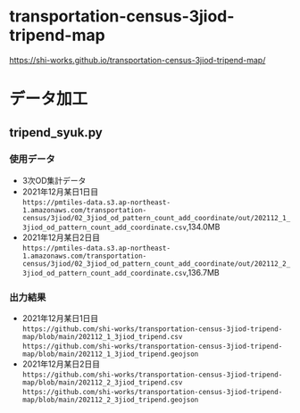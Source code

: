 # transportation-census-3jiod-tripend-map

https://shi-works.github.io/transportation-census-3jiod-tripend-map/

# データ加工
## tripend_syuk.py
### 使用データ
- 3次OD集計データ
- 2021年12月某日1日目  
`https://pmtiles-data.s3.ap-northeast-1.amazonaws.com/transportation-census/3jiod/02_3jiod_od_pattern_count_add_coordinate/out/202112_1_3jiod_od_pattern_count_add_coordinate.csv`,134.0MB
- 2021年12月某日2日目  
`https://pmtiles-data.s3.ap-northeast-1.amazonaws.com/transportation-census/3jiod/02_3jiod_od_pattern_count_add_coordinate/out/202112_2_3jiod_od_pattern_count_add_coordinate.csv`,136.7MB

### 出力結果
- 2021年12月某日1日目  
`https://github.com/shi-works/transportation-census-3jiod-tripend-map/blob/main/202112_1_3jiod_tripend.csv`  
`https://github.com/shi-works/transportation-census-3jiod-tripend-map/blob/main/202112_1_3jiod_tripend.geojson`
- 2021年12月某日2日目  
`https://github.com/shi-works/transportation-census-3jiod-tripend-map/blob/main/202112_2_3jiod_tripend.csv`  
`https://github.com/shi-works/transportation-census-3jiod-tripend-map/blob/main/202112_2_3jiod_tripend.geojson`
